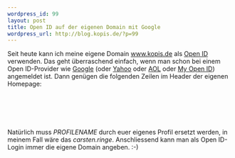 ```yaml
--- 
wordpress_id: 99
layout: post
title: Open ID auf der eigenen Domain mit Google
wordpress_url: http://blog.kopis.de/?p=99
---
```


Seit heute kann ich meine eigene Domain <a href="http://www.kopis.de">www.kopis.de</a> als <a href="http://de.wikipedia.org/wiki/OpenID">Open ID</a> verwenden. Das geht überraschend einfach, wenn man schon bei einem Open ID-Provider wie <a href="http://www.google.com/profiles/carsten.ringe">Google</a> (oder <a href="http://me.yahoo.com/carstenringe">Yahoo</a> oder <a href="http://www.aol.de">AOL</a> oder <a href="https://www.myopenid.com/">My Open ID</a>) angemeldet ist. Dann genügen die folgenden Zeilen im Header der eigenen Homepage:

<pre class="brush: xml">
<link href="https://www.google.com/accounts/o8/ud" rel="openid2.provider" />
<link href="https://www.google.com/profiles/PROFILENAME" rel="openid2.local_id" />
<link href="https://www.google.com/accounts/o8/ud" rel="openid.server" />
<link href="https://www.google.com/profiles/PROFILENAME" rel="openid.delegate" />
</pre>

Natürlich muss *PROFILENAME* durch euer eigenes Profil ersetzt werden, in meinem Fall wäre das *carsten.ringe*. Anschliessend kann man als Open ID-Login immer die eigene Domain angeben. :-)
  
